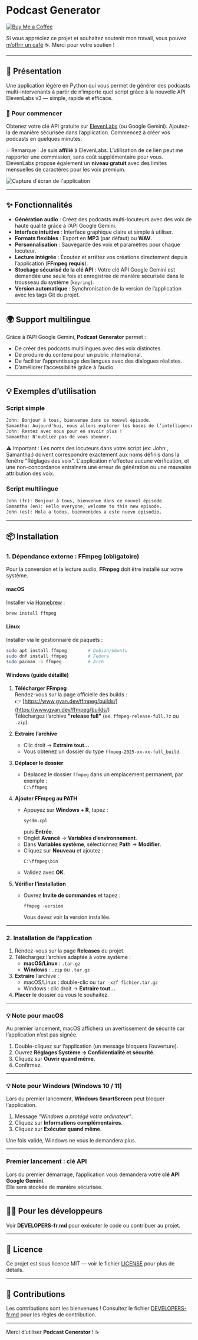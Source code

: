 # Podcast Generator
[![Buy Me a Coffee](https://img.shields.io/badge/Buy_Me_a_Coffee-FFDD00?style=flat&logo=buy-me-a-coffee&logoColor=000000)](https://www.buymeacoffee.com/laurentftech)

Si vous appréciez ce projet et souhaitez soutenir mon travail, vous pouvez [m’offrir un café](https://www.buymeacoffee.com/laurentftech) ☕. Merci pour votre soutien !

---

## 📖 Présentation

Une application légère en Python qui vous permet de générer des podcasts multi-intervenants à partir de n’importe quel script grâce à la nouvelle API ElevenLabs v3 — simple, rapide et efficace.

### 🔑 Pour commencer
Obtenez votre clé API gratuite sur [ElevenLabs](https://try.elevenlabs.io/zobct2wsp98z) (ou Google Gemini).
Ajoutez-la de manière sécurisée dans l’application.
Commencez à créer vos podcasts en quelques minutes.

💡 Remarque : Je suis **affilié** à ElevenLabs. L’utilisation de ce lien peut me rapporter une commission, sans coût supplémentaire pour vous. ElevenLabs propose également un **niveau gratuit** avec des limites mensuelles de caractères pour les voix premium.

![Capture d'écran de l'application](../podcast_creator_screenshot.png)

---

## ✨ Fonctionnalités

- **Génération audio** : Créez des podcasts multi-locuteurs avec des voix de haute qualité grâce à l’API Google Gemini.
- **Interface intuitive** : Interface graphique claire et simple à utiliser.
- **Formats flexibles** : Export en **MP3** (par défaut) ou **WAV**.
- **Personnalisation** : Sauvegarde des voix et paramètres pour chaque locuteur.
- **Lecture intégrée** : Écoutez et arrêtez vos créations directement depuis l’application (**FFmpeg requis**).
- **Stockage sécurisé de la clé API** : Votre clé API Google Gemini est demandée une seule fois et enregistrée de manière sécurisée dans le trousseau du système (`keyring`).
- **Version automatique** : Synchronisation de la version de l’application avec les tags Git du projet.

---

## 🌍 Support multilingue

Grâce à l’API Google Gemini, **Podcast Generator** permet :

- De créer des podcasts multilingues avec des voix distinctes.
- De produire du contenu pour un public international.
- De faciliter l’apprentissage des langues avec des dialogues réalistes.
- D’améliorer l’accessibilité grâce à l’audio.

---

## 💡 Exemples d’utilisation

### Script simple
```txt
John: Bonjour à tous, bienvenue dans ce nouvel épisode.
Samantha: Aujourd'hui, nous allons explorer les bases de l’intelligence artificielle.
John: Restez avec nous pour en savoir plus !
Samantha: N'oubliez pas de vous abonner.
```

⚠️ Important : Les noms des locuteurs dans votre script (ex: John:, Samantha:) doivent correspondre exactement aux noms définis dans la fenêtre "Réglages des voix". L'application n'effectue aucune vérification, et une non-concordance entraînera une erreur de génération ou une mauvaise attribution des voix.

### Script multilingue
```txt
John (fr): Bonjour à tous, bienvenue dans ce nouvel épisode.
Samantha (en): Hello everyone, welcome to this new episode.
John (es): Hola a todos, bienvenidos a este nuevo episodio.
```

---

## 📦 Installation

### 1. Dépendance externe : FFmpeg (obligatoire)

Pour la conversion et la lecture audio, **FFmpeg** doit être installé sur votre système.

#### **macOS**
Installer via [Homebrew](https://brew.sh/) :
```bash
brew install ffmpeg
```

#### **Linux**
Installer via le gestionnaire de paquets :
```bash
sudo apt install ffmpeg        # Debian/Ubuntu
sudo dnf install ffmpeg        # Fedora
sudo pacman -S ffmpeg          # Arch
```

#### **Windows (guide détaillé)**

1. **Télécharger FFmpeg**  
   Rendez-vous sur la page officielle des builds :  
   👉 [https://www.gyan.dev/ffmpeg/builds/](https://www.gyan.dev/ffmpeg/builds/)  
   Téléchargez l’archive **"release full"** (ex. `ffmpeg-release-full.7z` ou `.zip`).

2. **Extraire l’archive**  
   - Clic droit → **Extraire tout…**  
   - Vous obtenez un dossier du type `ffmpeg-2025-xx-xx-full_build`.

3. **Déplacer le dossier**  
   - Déplacez le dossier `ffmpeg` dans un emplacement permanent, par exemple :  
     `C:\ffmpeg`

4. **Ajouter FFmpeg au PATH**  
   - Appuyez sur **Windows + R**, tapez :
     ```
     sysdm.cpl
     ```
     puis **Entrée**.
   - Onglet **Avancé** → **Variables d’environnement**.
   - Dans **Variables système**, sélectionnez **Path** → **Modifier**.
   - Cliquez sur **Nouveau** et ajoutez :
     ```
     C:\ffmpeg\bin
     ```
   - Validez avec **OK**.

5. **Vérifier l’installation**  
   - Ouvrez **Invite de commandes** et tapez :
     ```
     ffmpeg -version
     ```
     Vous devez voir la version installée.

---

### 2. Installation de l’application

1. Rendez-vous sur la page **Releases** du projet.  
2. Téléchargez l’archive adaptée à votre système :
    - **macOS/Linux** : `.tar.gz`
    - **Windows** : `.zip` ou `.tar.gz`
3. **Extraire** l’archive :
    - macOS/Linux : double-clic ou `tar -xzf fichier.tar.gz`
    - Windows : clic droit → **Extraire tout…**
4. **Placer** le dossier où vous le souhaitez.

---

### 💡 Note pour macOS

Au premier lancement, macOS affichera un avertissement de sécurité car l’application n’est pas signée.

1. Double-cliquez sur l’application (un message bloquera l’ouverture).  
2. Ouvrez **Réglages Système → Confidentialité et sécurité**.  
3. Cliquez sur **Ouvrir quand même**.  
4. Confirmez.

---

### 💡 Note pour Windows (Windows 10 / 11)

Lors du premier lancement, **Windows SmartScreen** peut bloquer l’application.

1. Message *"Windows a protégé votre ordinateur"*.
2. Cliquez sur **Informations complémentaires**.
3. Cliquez sur **Exécuter quand même**.

Une fois validé, Windows ne vous le demandera plus.

---

### Premier lancement : clé API

Lors du premier démarrage, l’application vous demandera votre **clé API Google Gemini**.  
Elle sera stockée de manière sécurisée.

---

## 👨‍💻 Pour les développeurs

Voir **DEVELOPERS-fr.md** pour exécuter le code ou contribuer au projet.

---

## 📜 Licence

Ce projet est sous licence MIT — voir le fichier [LICENSE](../LICENSE) pour plus de détails.

---

## 🤝 Contributions

Les contributions sont les bienvenues ! Consultez le fichier [DEVELOPERS-fr.md](DEVELOPERS-fr.md) pour les règles de contribution.

---

Merci d’utiliser **Podcast Generator** ! ☕
